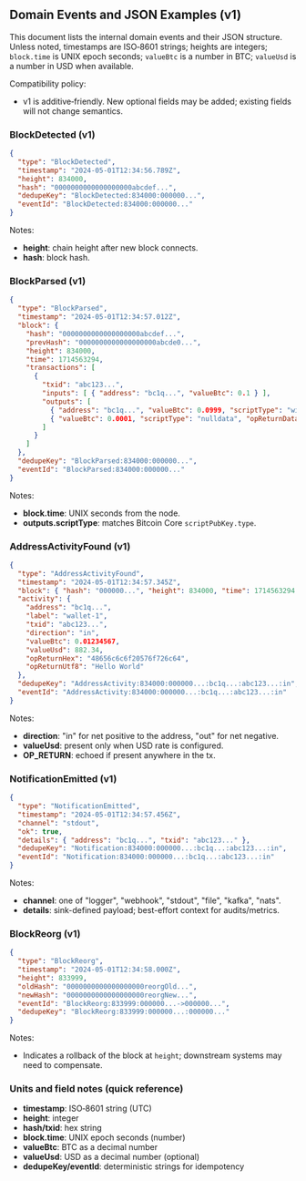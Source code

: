 ## Domain Events and JSON Examples (v1)

This document lists the internal domain events and their JSON structure. Unless noted, timestamps are ISO‑8601 strings; heights are integers; `block.time` is UNIX epoch seconds; `valueBtc` is a number in BTC; `valueUsd` is a number in USD when available.

Compatibility policy:

- v1 is additive‑friendly. New optional fields may be added; existing fields will not change semantics.

### BlockDetected (v1)

```json
{
  "type": "BlockDetected",
  "timestamp": "2024-05-01T12:34:56.789Z",
  "height": 834000,
  "hash": "0000000000000000000abcdef...",
  "dedupeKey": "BlockDetected:834000:000000...",
  "eventId": "BlockDetected:834000:000000..."
}
```

Notes:

- **height**: chain height after new block connects.
- **hash**: block hash.

### BlockParsed (v1)

```json
{
  "type": "BlockParsed",
  "timestamp": "2024-05-01T12:34:57.012Z",
  "block": {
    "hash": "0000000000000000000abcdef...",
    "prevHash": "0000000000000000000abcde0...",
    "height": 834000,
    "time": 1714563294,
    "transactions": [
      {
        "txid": "abc123...",
        "inputs": [ { "address": "bc1q...", "valueBtc": 0.1 } ],
        "outputs": [
          { "address": "bc1q...", "valueBtc": 0.0999, "scriptType": "witness_v0_keyhash" },
          { "valueBtc": 0.0001, "scriptType": "nulldata", "opReturnDataHex": "48656c6c6f", "opReturnUtf8": "Hello" }
        ]
      }
    ]
  },
  "dedupeKey": "BlockParsed:834000:000000...",
  "eventId": "BlockParsed:834000:000000..."
}
```

Notes:

- **block.time**: UNIX seconds from the node.
- **outputs.scriptType**: matches Bitcoin Core `scriptPubKey.type`.

### AddressActivityFound (v1)

```json
{
  "type": "AddressActivityFound",
  "timestamp": "2024-05-01T12:34:57.345Z",
  "block": { "hash": "000000...", "height": 834000, "time": 1714563294 },
  "activity": {
    "address": "bc1q...",
    "label": "wallet-1",
    "txid": "abc123...",
    "direction": "in",
    "valueBtc": 0.01234567,
    "valueUsd": 882.34,
    "opReturnHex": "48656c6c6f20576f726c64",
    "opReturnUtf8": "Hello World"
  },
  "dedupeKey": "AddressActivity:834000:000000...:bc1q...:abc123...:in",
  "eventId": "AddressActivity:834000:000000...:bc1q...:abc123...:in"
}
```

Notes:

- **direction**: "in" for net positive to the address, "out" for net negative.
- **valueUsd**: present only when USD rate is configured.
- **OP_RETURN**: echoed if present anywhere in the tx.

### NotificationEmitted (v1)

```json
{
  "type": "NotificationEmitted",
  "timestamp": "2024-05-01T12:34:57.456Z",
  "channel": "stdout",
  "ok": true,
  "details": { "address": "bc1q...", "txid": "abc123..." },
  "dedupeKey": "Notification:834000:000000...:bc1q...:abc123...:in",
  "eventId": "Notification:834000:000000...:bc1q...:abc123...:in"
}
```

Notes:

- **channel**: one of "logger", "webhook", "stdout", "file", "kafka", "nats".
- **details**: sink-defined payload; best-effort context for audits/metrics.

### BlockReorg (v1)

```json
{
  "type": "BlockReorg",
  "timestamp": "2024-05-01T12:34:58.000Z",
  "height": 833999,
  "oldHash": "0000000000000000000reorgOld...",
  "newHash": "0000000000000000000reorgNew...",
  "eventId": "BlockReorg:833999:000000...->000000...",
  "dedupeKey": "BlockReorg:833999:000000...:000000..."
}
```

Notes:

- Indicates a rollback of the block at `height`; downstream systems may need to compensate.

### Units and field notes (quick reference)

- **timestamp**: ISO‑8601 string (UTC)
- **height**: integer
- **hash/txid**: hex string
- **block.time**: UNIX epoch seconds (number)
- **valueBtc**: BTC as a decimal number
- **valueUsd**: USD as a decimal number (optional)
- **dedupeKey/eventId**: deterministic strings for idempotency


